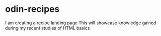 # odin-recipes
I am creating a recipe landing page
This will showcase knowledge gained during my recent studies of HTML basics